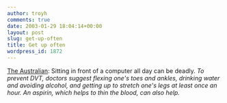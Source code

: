 ```yaml
---
author: troyh
comments: true
date: 2003-01-29 18:04:14+00:00
layout: post
slug: get-up-often
title: Get up often
wordpress_id: 1872
---
```


[The Australian](http://www.theaustralian.news.com.au/common/story_page/0,5744,5907075%255E1702,00.html): Sitting in front of a computer all day can be deadly. _To prevent DVT, doctors suggest flexing one's toes and ankles, drinking water and avoiding alcohol, and getting up to stretch one's legs at least once an hour. An aspirin, which helps to thin the blood, can also help._

